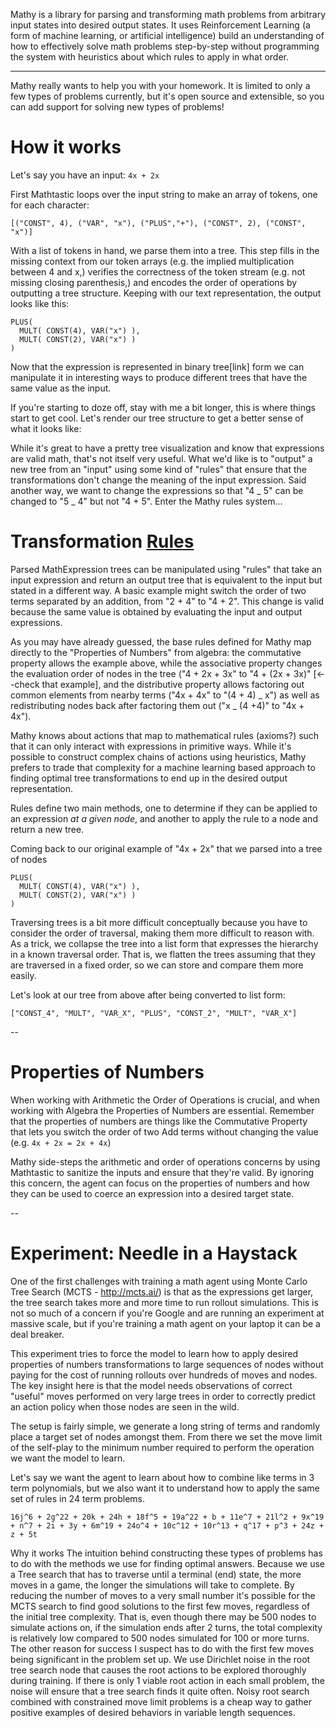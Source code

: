 Mathy is a library for parsing and transforming math problems from arbitrary input states into desired output states. It uses Reinforcement Learning (a form of machine learning, or artificial intelligence) build an understanding of how to effectively solve math problems step-by-step without programming the system with heuristics about which rules to apply in what order.


---

Mathy really wants to help you with your homework. It is limited to only a few types of problems currently, but it's open source and
extensible, so you can add support for solving new types of problems!

<!-- Mathtastic is a Computer Algebra System and Machine Learning environment for building Reinforcement Learning agents that can manipulate math and show their work step-by-step. The stated goal is to make an open source math tutoring suite that is available to every human that has access to a computer. Today I want to tell you about the first step along the path to that lofty goal: simplifying polynomial expressions. -->

# How it works

Let's say you have an input: `4x + 2x`

First Mathtastic loops over the input string to make an array of tokens, one for each character:

```
[("CONST", 4), ("VAR", "x"), ("PLUS","+"), ("CONST", 2), ("CONST", "x")]
```

With a list of tokens in hand, we parse them into a tree. This step fills in the missing context from our token arrays (e.g. the implied multiplication between 4 and x,) verifies the correctness of the token stream (e.g. not missing closing parenthesis,) and encodes the order of operations by outputting a tree structure. Keeping with our text representation, the output looks like this:

```
PLUS(
  MULT( CONST(4), VAR("x") ),
  MULT( CONST(2), VAR("x") )
)
```

Now that the expression is represented in binary tree[link] form we can manipulate it in interesting ways to produce different trees that have the same value as the input.

If you're starting to doze off, stay with me a bit longer, this is where things start to get cool. Let's render our tree structure to get a better sense of what it looks like:

<MathText input="4x * p * p * 12x^2" />
<MathTree input="4x * p * p * 12x^2" />
<MathText input="4x * 4p * 4p * 12x^2" />
<MathTree input="4x * 4p * 4p * 12x^2" />
<MathText input="4x * p^2 * p^3 * 12x^2" />
<MathTree input="4x * p^2 * p^3 * 12x^2" />
<MathText input="4x * 4p^2 * p^3 * 12x^2" />
<MathTree input="4x * 4p^2 * p^3 * 12x^2" />

While it's great to have a pretty tree visualization and know that expressions are valid math, that's not itself very useful. What we'd like is to "output" a new tree from an "input" using some kind of "rules" that ensure that the transformations don't change the meaning of the input expression. Said another way, we want to change the expressions so that "4 _ 5" can be changed to "5 _ 4" but not "4 + 5". Enter the Mathy rules system...

# Transformation [Rules](https://mathy.ai)

Parsed MathExpression trees can be manipulated using "rules" that take an input expression and return an output tree that is equivalent to the input but stated in a different way. A basic example might switch the order of two terms separated by an addition, from "2 + 4" to "4 + 2". This change is valid because the same value is obtained by evaluating the input and output expressions.

As you may have already guessed, the base rules defined for Mathy map directly to the "Properties of Numbers" from algebra: the commutative property allows the example above, while the associative property changes the evaluation order of nodes in the tree ("4 + 2x + 3x" to "4 + (2x + 3x)" [<--check that example], and the distributive property allows factoring out common elements from nearby terms ("4x + 4x" to "(4 + 4) _ x") as well as redistributing nodes back after factoring them out ("x _ (4 +4)" to "4x + 4x").

Mathy knows about actions that map to mathematical rules (axioms?) such that it can only interact with expressions in primitive ways. While it's possible to construct complex chains of actions using heuristics, Mathy prefers to trade that complexity for a machine learning based approach to finding optimal tree transformations to end up in the desired output representation.

Rules define two main methods, one to determine if they can be applied to an expression _at a given node_, and another to apply the rule to a node and return a new tree.

Coming back to our original example of "4x + 2x" that we parsed into a tree of nodes

```
PLUS(
  MULT( CONST(4), VAR("x") ),
  MULT( CONST(2), VAR("x") )
)
```

Traversing trees is a bit more difficult conceptually because you have to consider the order of traversal, making them more difficult to reason with. As a trick, we collapse the tree into a list form that expresses the hierarchy in a known traversal order. That is, we flatten the trees assuming that they are traversed in a fixed order, so we can store and compare them more easily.

Let's look at our tree from above after being converted to list form:

```
["CONST_4", "MULT", "VAR_X", "PLUS", "CONST_2", "MULT", "VAR_X"]
```

--

# Properties of Numbers

When working with Arithmetic the Order of Operations is crucial, and when working with Algebra the Properties of Numbers are essential. Remember that the properties of numbers are things like the Commutative Property that lets you switch the order of two Add terms without changing the value (e.g. `4x + 2x = 2x + 4x`)

Mathy side-steps the arithmetic and order of operations concerns by using Mathtastic to sanitize the inputs and ensure that they're valid. By ignoring this concern, the agent can focus on the properties of numbers and how they can be used to coerce an expression into a desired target state.

--

# Experiment: Needle in a Haystack

One of the first challenges with training a math agent using Monte Carlo Tree Search (MCTS - http://mcts.ai/) is that as the expressions get larger, the tree search takes more and more time to run rollout simulations. This is not so much of a concern if you're Google and are running an experiment at massive scale, but if you're training a math agent on your laptop it can be a deal breaker.

This experiment tries to force the model to learn how to apply desired properties of numbers transformations to large sequences of nodes without paying for the cost of running rollouts over hundreds of moves and nodes. The key insight here is that the model needs observations of correct "useful" moves performed on very large trees in order to correctly predict an action policy when those nodes are seen in the wild.

The setup is fairly simple, we generate a long string of terms and randomly place a target set of nodes amongst them. From there we set the move limit of the self-play to the minimum number required to perform the operation we want the model to learn.

Let's say we want the agent to learn about how to combine like terms in 3 term polynomials, but we also want it to understand how to apply the same set of rules in 24 term problems.

```
16j^6 + 2g^22 + 20k + 24h + 18f^5 + 19a^22 + b + 11e^7 + 21l^2 + 9x^19 + n^7 + 2i + 3y + 6m^19 + 24o^4 + 10c^12 + 10r^13 + q^17 + p^3 + 24z + z + 5t
```

Why it works
The intuition behind constructing these types of problems has to do with the methods we use for finding optimal answers. Because we use a Tree search that has to traverse until a terminal (end) state, the more moves in a game, the longer the simulations will take to complete. By reducing the number of moves to a very small number it's possible for the MCTS search to find good solutions to the first few moves, regardless of the initial tree complexity. That is, even though there may be 500 nodes to simulate actions on, if the simulation ends after 2 turns, the total complexity is relatively low compared to 500 nodes simulated for 100 or more turns. The other reason for success I suspect has to do with the first few moves being significant in the problem set up. We use Dirichlet noise in the root tree search node that causes the root actions to be explored thoroughly during training. If there is only 1 viable root action in each small problem, the noise will ensure that a tree search finds it quite often. Noisy root search combined with constrained move limit problems is a cheap way to gather positive examples of desired behaviors in variable length sequences.
